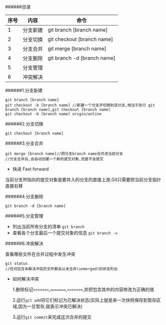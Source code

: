 ######目录

|序号|内容|命令|
|----|----|----|
|  1 |分支新建|git branch [branch name]|
|  2 |分支切换|git checkout [branch name]|
|  3 |分支合并|git merge [branch name]|
|  4 |分支删除|git branch -d [branch name]|
|  5 |分支管理||
|  6 |冲突解决||

######1.分支新建

```
git branch [branch name]
git checkout -b [branch name] //新建一个分支并切换到该分支,相当于执行 git branch [branch name],git checkout [branch name]
git checkout -b [branch name] origin/online
```

######2.分支切换

```
git checkout [branch name]
```

######3.分支合并

```
git merge [branch name]//把分支branch name合并进当前分支
//分支合并后,会自动创建一个新的提交对象,但是不会提交
```

- 快进 Fast forward

当前分支所指向的提交对象是要并入的分支的直接上游,Git只需要把当前分支指针直接右移

######4.分支删除

```
git branch -d [branch name]
```

######5.分支管理

- 列出当前所有分支的清单 ```git branch```
- 查看各个分支最后一个提交对象的信息 ```git branch -v ```

######6.冲突解决

查看哪些文件在合并过程中发生冲突

```
git status
//任何包含未解决冲突的文件都会以未合并(unmerged)的状态列出
```

- 如何解决冲突
  
  1.删除标记```<<<<<<<```,```=======```,```>>>>>>>```,并把包含其中的内容修改为正确的值
  
  2.运行```git add```将它们标记为已解决状态(实际上就是来一次快照保存到暂存区域,因为一旦暂存,就表示冲突已解决)

  3.运行```git commit```来完成这次合并的提交





